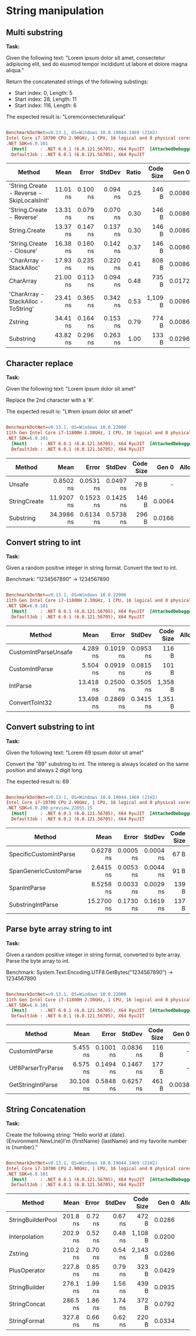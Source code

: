 # String manipulation

## Multi substring

**Task:**

Given the following text: "Lorem ipsum dolor sit amet, consectetur adipiscing elit, sed do eiusmod tempor incididunt ut labore et dolore magna aliqua."

Return the concatenated strings of the following substings:
- Start index: 0, Length: 5
- Start index: 28, Length: 11
- Start index: 116, Length: 6

The expected result is: "Loremconsecteturaliqua"

``` ini

BenchmarkDotNet=v0.13.1, OS=Windows 10.0.19044.1469 (21H2)
Intel Core i7-10700 CPU 2.90GHz, 1 CPU, 16 logical and 8 physical cores
.NET SDK=6.0.101
  [Host]     : .NET 6.0.1 (6.0.121.56705), X64 RyuJIT  [AttachedDebugger]
  DefaultJob : .NET 6.0.1 (6.0.121.56705), X64 RyuJIT


```
|                                     Method |     Mean |    Error |   StdDev | Ratio | Code Size |  Gen 0 | Allocated |
|------------------------------------------- |---------:|---------:|---------:|------:|----------:|-------:|----------:|
| &#39;String.Create - Reverse - SkipLocalsInit&#39; | 11.01 ns | 0.100 ns | 0.094 ns |  0.25 |     146 B | 0.0086 |      72 B |
|                  &#39;String.Create - Reverse&#39; | 13.31 ns | 0.079 ns | 0.070 ns |  0.30 |     146 B | 0.0086 |      72 B |
|                              String.Create | 13.37 ns | 0.147 ns | 0.137 ns |  0.30 |     146 B | 0.0086 |      72 B |
|                  &#39;String.Create - Closure&#39; | 16.38 ns | 0.160 ns | 0.142 ns |  0.37 |     146 B | 0.0086 |      72 B |
|                   &#39;CharArray - StackAlloc&#39; | 17.93 ns | 0.235 ns | 0.220 ns |  0.41 |     808 B | 0.0086 |      72 B |
|                                  CharArray | 21.00 ns | 0.113 ns | 0.094 ns |  0.48 |     735 B | 0.0172 |     144 B |
|        &#39;CharArray - StackAlloc - ToString&#39; | 23.41 ns | 0.365 ns | 0.342 ns |  0.53 |   1,109 B | 0.0086 |      72 B |
|                                    Zstring | 34.41 ns | 0.164 ns | 0.153 ns |  0.79 |     774 B | 0.0086 |      72 B |
|                                  Substring | 43.82 ns | 0.296 ns | 0.263 ns |  1.00 |     133 B | 0.0296 |     248 B |


## Character replace

**Task:**

Given the following text: "Lorem ipsum dolor sit amet"

Replace the 2nd character with a '#'.

The expected result is: "L#rem ipsum dolor sit amet"

``` ini

BenchmarkDotNet=v0.13.1, OS=Windows 10.0.22000
11th Gen Intel Core i7-11800H 2.30GHz, 1 CPU, 16 logical and 8 physical cores
.NET SDK=6.0.101
  [Host]     : .NET 6.0.1 (6.0.121.56705), X64 RyuJIT  [AttachedDebugger]
  DefaultJob : .NET 6.0.1 (6.0.121.56705), X64 RyuJIT


```
|       Method |       Mean |     Error |    StdDev | Code Size |  Gen 0 | Allocated |
|------------- |-----------:|----------:|----------:|----------:|-------:|----------:|
|       Unsafe |  0.8502 ns | 0.0531 ns | 0.0497 ns |      76 B |      - |         - |
| StringCreate | 11.9207 ns | 0.1523 ns | 0.1425 ns |     146 B | 0.0064 |      80 B |
|    Substring | 34.3986 ns | 0.6134 ns | 0.5738 ns |     296 B | 0.0166 |     208 B |

## Convert string to int

**Task:**

Given a random positive integer in string format.
Convert the text to int.

Benchmark: "1234567890" -> 1234567890

``` ini

BenchmarkDotNet=v0.13.1, OS=Windows 10.0.22000
11th Gen Intel Core i7-11800H 2.30GHz, 1 CPU, 16 logical and 8 physical cores
.NET SDK=6.0.101
  [Host]     : .NET 6.0.1 (6.0.121.56705), X64 RyuJIT  [AttachedDebugger]
  DefaultJob : .NET 6.0.1 (6.0.121.56705), X64 RyuJIT


```
|               Method |      Mean |     Error |    StdDev | Code Size | Allocated |
|--------------------- |----------:|----------:|----------:|----------:|----------:|
| CustomIntParseUnsafe |  4.289 ns | 0.1019 ns | 0.0953 ns |     116 B |         - |
|       CustomIntParse |  5.504 ns | 0.0919 ns | 0.0815 ns |     101 B |         - |
|             IntParse | 13.418 ns | 0.2500 ns | 0.3505 ns |   1,358 B |         - |
|       ConvertToInt32 | 13.498 ns | 0.2869 ns | 0.3415 ns |   1,351 B |         - |

## Convert substring to int

**Task:**

Given the following text: "Lorem 69 ipsum dolor sit amet"

Convert the "69" substring to int. The intereg is always located on the same position and always 2 digit long.

The expected result is: 69

``` ini

BenchmarkDotNet=v0.13.1, OS=Windows 10.0.19044.1469 (21H2)
Intel Core i7-10700 CPU 2.90GHz, 1 CPU, 16 logical and 8 physical cores
.NET SDK=6.0.200-preview.22055.15
  [Host]     : .NET 6.0.1 (6.0.121.56705), X64 RyuJIT  [AttachedDebugger]
  DefaultJob : .NET 6.0.1 (6.0.121.56705), X64 RyuJIT


```
|                 Method |       Mean |     Error |    StdDev | Code Size |  Gen 0 | Allocated |
|----------------------- |-----------:|----------:|----------:|----------:|-------:|----------:|
| SpecificCustomIntParse |  0.6278 ns | 0.0005 ns | 0.0004 ns |      67 B |      - |         - |
| SpanGenericCustomParse |  2.6415 ns | 0.0053 ns | 0.0044 ns |      91 B |      - |         - |
|           SpanIntParse |  8.5258 ns | 0.0033 ns | 0.0029 ns |     139 B |      - |         - |
|      SubstringIntParse | 15.2700 ns | 0.1730 ns | 0.1619 ns |     137 B | 0.0038 |      32 B |

## Parse byte array string to int

**Task:**

Given a random positive integer in string format, converted to byte array.
Parse the byte array to int.

Benchmark: System.Text.Encoding.UTF8.GetBytes("1234567890") -> 1234567890

``` ini

BenchmarkDotNet=v0.13.1, OS=Windows 10.0.22000
11th Gen Intel Core i7-11800H 2.30GHz, 1 CPU, 16 logical and 8 physical cores
.NET SDK=6.0.101
  [Host]     : .NET 6.0.1 (6.0.121.56705), X64 RyuJIT  [AttachedDebugger]
  DefaultJob : .NET 6.0.1 (6.0.121.56705), X64 RyuJIT


```
|             Method |      Mean |     Error |    StdDev | Code Size |  Gen 0 | Allocated |
|------------------- |----------:|----------:|----------:|----------:|-------:|----------:|
|     CustomIntParse |  5.455 ns | 0.1001 ns | 0.0836 ns |     116 B |      - |         - |
| Utf8ParserTryParse |  6.575 ns | 0.1494 ns | 0.1467 ns |     177 B |      - |         - |
|  GetStringIntParse | 30.108 ns | 0.5848 ns | 0.6257 ns |     461 B | 0.0038 |      48 B |

## String Concatenation

**Task:**

Create the following string: "Hello world at {date}.{Environment.NewLine}I'm {firstName} {lastName} and my favorite number is {number}."

``` ini

BenchmarkDotNet=v0.13.1, OS=Windows 10.0.19044.1469 (21H2)
Intel Core i7-10700 CPU 2.90GHz, 1 CPU, 16 logical and 8 physical cores
.NET SDK=6.0.101
  [Host]     : .NET 6.0.1 (6.0.121.56705), X64 RyuJIT  [AttachedDebugger]
  DefaultJob : .NET 6.0.1 (6.0.121.56705), X64 RyuJIT


```
|            Method |     Mean |   Error |  StdDev | Code Size |  Gen 0 | Allocated |
|------------------ |---------:|--------:|--------:|----------:|-------:|----------:|
| StringBuilderPool | 201.8 ns | 0.72 ns | 0.67 ns |     472 B | 0.0286 |     240 B |
|     Interpolation | 202.9 ns | 0.52 ns | 0.48 ns |   1,108 B | 0.0200 |     168 B |
|           Zstring | 210.2 ns | 0.70 ns | 0.54 ns |   2,143 B | 0.0286 |     240 B |
|      PlusOperator | 227.8 ns | 0.85 ns | 0.79 ns |     323 B | 0.0429 |     360 B |
|     StringBuilder | 276.1 ns | 1.99 ns | 1.56 ns |     439 B | 0.0935 |     784 B |
|      StringConcat | 286.5 ns | 1.86 ns | 1.74 ns |     372 B | 0.0792 |     664 B |
|      StringFormat | 327.8 ns | 0.66 ns | 0.62 ns |     220 B | 0.0334 |     280 B |
